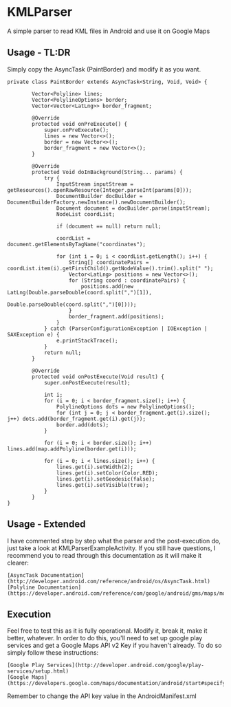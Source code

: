 # KMLParser
A simple parser to read KML files in Android and use it on Google Maps


## Usage - TL:DR
Simply copy the AsyncTask (PaintBorder) and modify it as you want. 

```
private class PaintBorder extends AsyncTask<String, Void, Void> {

        Vector<Polyline> lines;
        Vector<PolylineOptions> border;
        Vector<Vector<LatLng>> border_fragment;

        @Override
        protected void onPreExecute() {
            super.onPreExecute();
            lines = new Vector<>();
            border = new Vector<>();
            border_fragment = new Vector<>();
        }

        @Override
        protected Void doInBackground(String... params) {
            try {
                InputStream inputStream = getResources().openRawResource(Integer.parseInt(params[0]));
                DocumentBuilder docBuilder = DocumentBuilderFactory.newInstance().newDocumentBuilder();
                Document document = docBuilder.parse(inputStream);
                NodeList coordList;

                if (document == null) return null;

                coordList = document.getElementsByTagName("coordinates");

                for (int i = 0; i < coordList.getLength(); i++) {
                    String[] coordinatePairs = coordList.item(i).getFirstChild().getNodeValue().trim().split(" ");
                    Vector<LatLng> positions = new Vector<>();
                    for (String coord : coordinatePairs) {
                        positions.add(new LatLng(Double.parseDouble(coord.split(",")[1]), 
                                                 Double.parseDouble(coord.split(",")[0])));
                    }
                    border_fragment.add(positions);
                }
            } catch (ParserConfigurationException | IOException | SAXException e) {
                e.printStackTrace();
            }
            return null;
        }

        @Override
        protected void onPostExecute(Void result) {
            super.onPostExecute(result);

            int i;
            for (i = 0; i < border_fragment.size(); i++) {
                PolylineOptions dots = new PolylineOptions();
                for (int j = 0; j < border_fragment.get(i).size(); j++) dots.add(border_fragment.get(i).get(j));
                border.add(dots);
            }

            for (i = 0; i < border.size(); i++) lines.add(map.addPolyline(border.get(i)));

            for (i = 0; i < lines.size(); i++) {
                lines.get(i).setWidth(2);
                lines.get(i).setColor(Color.RED);
                lines.get(i).setGeodesic(false);
                lines.get(i).setVisible(true);
            }
        }
}
```

## Usage - Extended
I have commented step by step what the parser and the post-execution do, just take a look at KMLParserExampleActivity.
If you still have questions, I recommend you to read through this documentation as it will make it clearer:
```
[AsyncTask Documentation](http://developer.android.com/reference/android/os/AsyncTask.html)
[Polyline Documentation](https://developer.android.com/reference/com/google/android/gms/maps/model/Polyline.html)
```

## Execution
Feel free to test this as it is fully operational. Modify it, break it, make it better, whatever. In order to do this, you'll need to set up google play services and get a Google Maps API v2 Key if you haven't already. To do so simply follow these instructions:
```
[Google Play Services](http://developer.android.com/google/play-services/setup.html)
[Google Maps](https://developers.google.com/maps/documentation/android/start#specify_app_settings_in_the_application_manifest)
```
Remember to change the API key value in the AndroidManifest.xml
